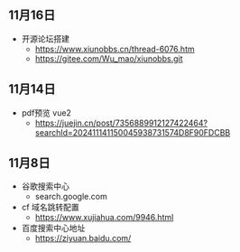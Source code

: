 ## 11月16日
  - 开源论坛搭建
    - https://www.xiunobbs.cn/thread-6076.htm
    - https://gitee.com/Wu_mao/xiunobbs.git
## 11月14日
- pdf预览 vue2
  - https://juejin.cn/post/7356889912127422464?searchId=202411141150045938731574D8F90FDCBB
## 11月8日
- 谷歌搜索中心
  - search.google.com
- cf 域名跳转配置
  - https://www.xujiahua.com/9946.html
- 百度搜索中心地址
  - https://ziyuan.baidu.com/